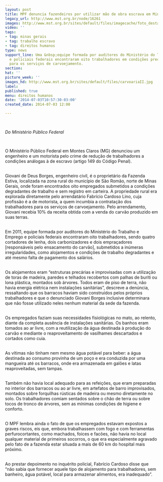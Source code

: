 ```yaml
---
layout: post
title: MPF denuncia fazendeiros por utilizar mão de obra escrava em Minas Gerais
legacy_url: http://www.mst.org.br/node/16261
images: http://www.mst.org.br/sites/default/files/imagecache/foto_destaque/carvoariaII.jpg
video: ''
tags:
- tag: minas gerais
- tag: trabalho escravo
- tag: direitos humanos
type: news
support_line: Uma &nbsp;equipe formada por auditores do Ministério do Trabalho e Emprego
  e policiais federais encontraram oito trabalhadores em condições precárias de trabalho
  para os serviços de carvoejamento.
section: 
hat: ''
picture_week: ''
images_hd: http://www.mst.org.br/sites/default/files/carvoariaII.jpg
label: 
published: true
menu: direitos humanos
date: '2014-07-03T10:57:30-03:00'
created_date: 2014-07-03 12:00

---
```

<p>&nbsp;</p><p><em>Do Ministério Público Federal</em></p><div>&nbsp;</div><p>O Ministério Público Federal em Montes Claros (MG) denunciou um engenheiro e um motorista pelo crime de redução de trabalhadores a condições análogas à de escravo (artigo 149 do Código Penal).</p><p><br>Giovani de Deus Borges, engenheiro civil, é o proprietário da Fazenda Estiva, localizada na zona rural do município de São Romão, norte de Minas Gerais, onde foram encontrados oito empregados submetidos a condições degradantes de trabalho e sem registro em carteira. A propriedade rural era explorada diretamente pelo arrendatário Fabrício Cardoso Lino, cuja profissão é a de motorista, a quem incumbia a contratação dos trabalhadores para os serviços de carvoejamento. Pelo arrendamento, Giovani recebia 10% da receita obtida com a venda do carvão produzido em suas terras.</p><p><br>Em 2011, equipe formada por auditores do Ministério do Trabalho e Emprego e policiais federais encontraram oito trabalhadores, sendo quatro cortadores de lenha, dois carbonizadores e dois empraçadores [responsáveis pelo ensacamento do carvão], submetidos a inúmeras irregularidades, como alojamentos e condições de trabalho degradantes e até mesmo falta de pagamento dos salários.</p><p><br>Os alojamentos eram “estruturas precárias e improvisadas com a utilização de toras de madeira, paredes e telhados recobertos com palhas de buriti ou lona plástica, montados sob árvores. Todos eram de piso de terra, não havia energia elétrica nem instalações sanitárias”, descreve a denúncia, ressaltando que os barracos haviam sido construídos pelos próprios trabalhadores e que o denunciado Giovani Borges inclusive determinara que não fosse utilizado neles nenhum material da sede da fazenda.</p><p><br>Os empregados faziam suas necessidades fisiológicas no mato, ao relento, diante da completa ausência de instalações sanitárias. Os banhos eram tomados ao ar livre, com a reutilização da água destinada à produção do carvão e mediante o reaproveitamento de vasilhames descartados e cortados como cuia.</p><p><br>As vítimas não tinham nem mesmo água potável para beber: a água destinada ao consumo provinha de um poço e era conduzida por uma mangueira até os barracos, onde era armazenada em galões e latas reaproveitadas, sem tampas.</p><p><br>Também não havia local adequado para as refeições, que eram preparadas no interior dos barracos ou ao ar livre, em artefatos de barro improvisados, montados sobre forquilhas rústicas de madeira ou mesmo diretamente no solo. Os trabalhadores comiam sentados sobre o chão de terra ou sobre tocos de tronco de árvores, sem as mínimas condições de higiene e conforto.</p><p><br>O MPF lembra ainda o fato de que os empregados estavam expostos a graves riscos, eis que, embora trabalhassem com fogo e com ferramentas perfurocortantes, como machados, foices e facões, não havia no local qualquer material de primeiros socorros, o que era especialmente agravado pelo fato de a fazenda estar situada a mais de 60 km do hospital mais próximo.</p><p><br>Ao prestar depoimento no inquérito policial, Fabrício Cardoso disse que “não sabia que fornecer aquele tipo de alojamento para trabalhadores, sem banheiro, água potável, local para armazenar alimentos, era inadequado”.</p><div>&nbsp;</div>
